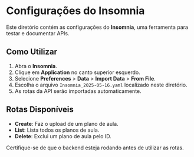 # Configurações do Insomnia

Este diretório contém as configurações do **Insomnia**, uma ferramenta para testar e documentar APIs.

## Como Utilizar

1. Abra o **Insomnia**.
2. Clique em **Application** no canto superior esquerdo.
3. Selecione **Preferences** > **Data** > **Import Data** > **From File**.
4. Escolha o arquivo `Insomnia_2025-05-16.yaml` localizado neste diretório.
5. As rotas da API serão importadas automaticamente.

## Rotas Disponíveis

- **Create**: Faz o upload de um plano de aula.
- **List**: Lista todos os planos de aula.
- **Delete**: Exclui um plano de aula pelo ID.

Certifique-se de que o backend esteja rodando antes de utilizar as rotas.